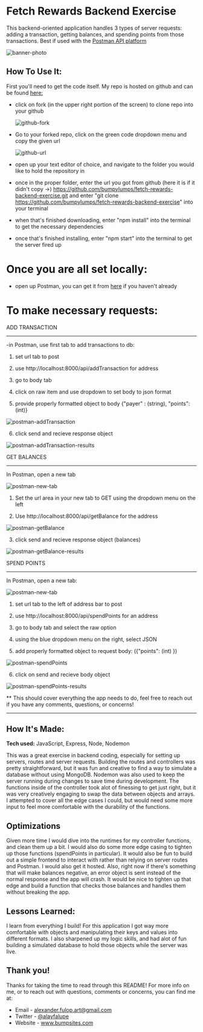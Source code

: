 

# Fetch Rewards Backend Exercise

This backend-oriented application handles 3 types of server requests: adding a transaction, getting balances, and spending points from those transactions. Best if used with the [Postman API platform](https://www.postman.com/)


![banner-photo](https://user-images.githubusercontent.com/89161501/199851930-a91cad65-67c3-44fd-af55-86ccdccdb04f.JPG)


## How To Use It: 

First you'll need to get the code itself. My repo is hosted on github and can be found [here:](https://github.com/bumpylumps/fetch-rewards-backend-exercise)

- click on fork (in the upper right portion of the screen) to clone repo into your github

    ![github-fork](https://user-images.githubusercontent.com/89161501/199853102-45c59bb9-3a26-49b6-a595-f27f6bcdc396.JPG)

- Go to  your forked repo, click on the green code dropdown menu and copy the given url

    ![github-url](https://user-images.githubusercontent.com/89161501/199853160-9d3a97c8-01c0-4e8b-9265-c24e486a12e1.JPG)

- open up your text editor of choice, and navigate to the folder you would like to hold the repository in

- once in the proper folder, enter the url you got from github (here it is if it didn't copy ->) https://github.com/bumpylumps/fetch-rewards-backend-exercise.git
   and enter "git clone https://github.com/bumpylumps/fetch-rewards-backend-exercise" into your terminal
   
- when that's finished downloading, enter "npm install" into the terminal to get the necessary dependencies

- once that's finished installing, enter "npm start" into the terminal to get the server fired up

# Once you are all set locally:

- open up Postman, you can get it from [here](https://www.postman.com/) if you haven't already
        

# To make necessary requests: 

ADD TRANSACTION 
***
-in Postman, use first tab to add transactions to db:
    

   1) set url tab to post
    
   2) use http://localhost:8000/api/addTransaction for address
    
   3) go to body tab
   
   4) click on raw item and use dropdown to set body to json format
     
   5) provide properly formatted object to body {"payer" : (string), "points": (int)}
    
 ![postman-addTransaction](https://user-images.githubusercontent.com/89161501/199855099-6e8c9127-969b-4b4f-8d28-83610e7a9d93.JPG)

    
   6) click send and recieve response object
    
![postman-addTransaction-results](https://user-images.githubusercontent.com/89161501/199855193-ea2acee7-d186-425f-b78d-fce3441e2a53.JPG)
    
    
GET BALANCES
***
In Postman, open a new tab
    
![postman-new-tab](https://user-images.githubusercontent.com/89161501/199855611-6fc76743-6715-4110-86fc-8ee15d426056.JPG)
    
    
1) Set the url area in your new tab to GET using the dropdown menu on the left

2)  Use http://localhost:8000/api/getBalance for the address


 
![postman-getBalance](https://user-images.githubusercontent.com/89161501/199855947-6a45e3e2-c867-49c3-b3a5-a6c5e310f1bb.JPG)
	
3) click send and recieve response object (balances)
	
	
![postman-getBalance-results](https://user-images.githubusercontent.com/89161501/199856000-d346cc43-bff8-40a8-ba30-270ab59447e0.JPG)


	
SPEND POINTS
***

In Postman, open a new tab: 
	
![postman-new-tab](https://user-images.githubusercontent.com/89161501/199856263-5484d0a0-cd13-4c85-8dd5-53d42a45beeb.JPG)

1) set url tab to the left of address bar to post

2) use http://localhost:8000/api/spendPoints for an address

3) go to body tab and select the raw option

4) using the blue dropdown menu on the right, select JSON

5) add properly formatted object to request body: ({"points": (int) })
	
![postman-spendPoints](https://user-images.githubusercontent.com/89161501/199856552-9340fc69-d459-4223-815b-e23ea2aaf283.JPG)

6) click on send and recieve body object

![postman-spendPoints-results](https://user-images.githubusercontent.com/89161501/199856716-4a4f9916-b6d4-45a9-9759-779cfe24cf29.JPG)

** This should cover everything the app needs to do, feel free to reach out if you have any comments, questions, or concerns!


***

## How It's Made:

**Tech used:**  JavaScript, Express, Node, Nodemon

This was a great exercise in backend coding, especially for setting up servers, routes and server requests. Building the routes and controllers was pretty straightforward, but it was fun and creative to find a way to simulate a database without using MongoDB. Nodemon was also used to keep the server running during changes to save time during development. The functions inside of the controller took alot of finessing to get just right, but it was very creatively engaging to swap the data between objects and arrays. I attempted to cover all the edge cases I could, but would need some more input to feel more comfortable with the durability of the functions.  


## Optimizations
Given more time I would dive into the runtimes for my controller functions, and clean them up a bit. I would also do some more edge casing to tighten up those functions (spendPoints in particular). It would also be fun to build out a simple frontend to interact with rather than relying on server routes and Postman. I would also get it hosted. Also, right now if there's something that will make balances negative, an error object is sent instead of the normal response and the app will crash. It would be nice to tighten up that edge and build a function that checks those balances and handles them without breaking the app. 

## Lessons Learned:
I learn from everything I build! For this application I got way more comfortable with objects and manipulating their keys and values into different formats. I also sharpened up my logic skills, and had alot of fun building a simulated database to hold those objects while the server was live. 

## Thank you!

Thanks for taking the time to read through this README! For more info on me, or to reach out with questions, comments or concerns, you can find me at: 

* Email - alexander.fulop.art@gmail.com
* Twitter - [@alayfalupe](https://twitter.com/alayfalupe)
* Website - www.bumpsites.com

